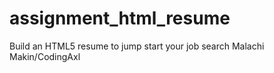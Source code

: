 # assignment_html_resume
Build an HTML5 resume to jump start your job search
Malachi Makin/CodingAxl
